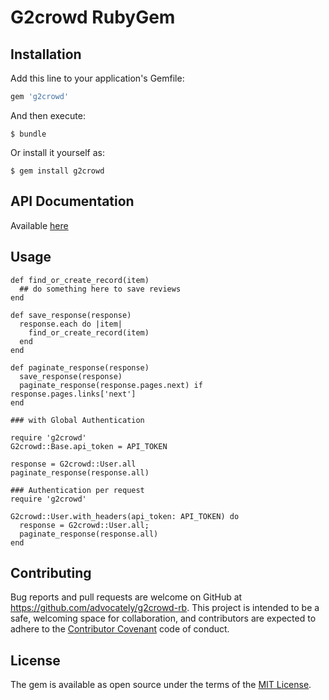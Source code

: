 # G2crowd RubyGem

## Installation

Add this line to your application's Gemfile:

```ruby
gem 'g2crowd'
```

And then execute:

    $ bundle

Or install it yourself as:

    $ gem install g2crowd

## API Documentation
Available [here](https://data.g2crowd.com/api/docs)


## Usage

```
def find_or_create_record(item)
  ## do something here to save reviews
end

def save_response(response)
  response.each do |item|
    find_or_create_record(item)
  end
end

def paginate_response(response)
  save_response(response)
  paginate_response(response.pages.next) if response.pages.links['next']
end

### with Global Authentication

require 'g2crowd'
G2crowd::Base.api_token = API_TOKEN

response = G2crowd::User.all
paginate_response(response.all)

### Authentication per request
require 'g2crowd'

G2crowd::User.with_headers(api_token: API_TOKEN) do
  response = G2crowd::User.all;
  paginate_response(response.all)
end

```


## Contributing

Bug reports and pull requests are welcome on GitHub at https://github.com/advocately/g2crowd-rb. This project is intended to be a safe, welcoming space for collaboration, and contributors are expected to adhere to the [Contributor Covenant](http://contributor-covenant.org) code of conduct.


## License

The gem is available as open source under the terms of the [MIT License](http://opensource.org/licenses/MIT).

